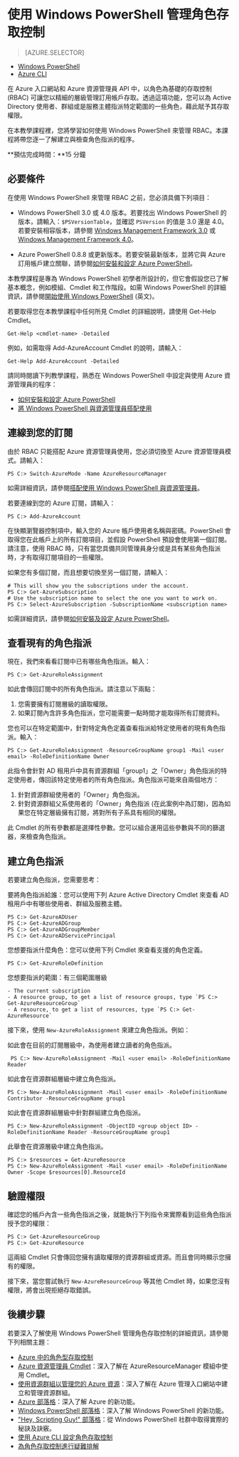 <properties
	pageTitle="使用 Windows PowerShell 管理角色存取控制"
	description="使用 Windows PowerShell 管理角色存取控制"
	services="azure-portal"
	documentationCenter="na"
	authors="Justinha"
	manager="terrylan"
	editor="mollybos"/>

<tags
	ms.service="azure-portal"
	ms.workload="multiple"
	ms.tgt_pltfrm="powershell"
	ms.devlang="na"
	ms.topic="article"
	ms.date="05/11/2015"
	ms.author="justinha"/>

# 使用 Windows PowerShell 管理角色存取控制 #

> [AZURE.SELECTOR]
- [Windows PowerShell](role-based-access-control-powershell.md)
- [Azure CLI](role-based-access-control-xplat-cli.md)


在 Azure 入口網站和 Azure 資源管理員 API 中，以角色為基礎的存取控制 (RBAC) 可讓您以精細的層級管理訂用帳戶存取。透過這項功能，您可以為 Active Directory 使用者、群組或是服務主體指派特定範圍的一些角色，藉此賦予其存取權限。

在本教學課程裡，您將學習如何使用 Windows PowerShell 來管理 RBAC。本課程將帶您逐一了解建立與檢查角色指派的程序。

**預估完成時間：**15 分鐘

## 必要條件

在使用 Windows PowerShell 來管理 RBAC 之前，您必須具備下列項目：

- Windows PowerShell 3.0 或 4.0 版本。若要找出 Windows PowerShell 的版本，請輸入：`$PSVersionTable`，並確認 `PSVersion` 的值是 3.0 還是 4.0。若要安裝相容版本，請參閱 [Windows Management Framework 3.0](http://www.microsoft.com/download/details.aspx?id=34595) 或 [Windows Management Framework 4.0](http://www.microsoft.com/download/details.aspx?id=40855)。

- Azure PowerShell 0.8.8 或更新版本。若要安裝最新版本，並將它與 Azure 訂用帳戶建立關聯，請參閱[如何安裝和設定 Azure PowerShell](../install-configure-powershell.md)。

本教學課程是專為 Windows PowerShell 初學者所設計的，但它會假設您已了解基本概念，例如模組、Cmdlet 和工作階段。如需 Windows PowerShell 的詳細資訊，請參閱[開始使用 Windows PowerShell](http://technet.microsoft.com/library/hh857337.aspx) (英文)。

若要取得您在本教學課程中任何所見 Cmdlet 的詳細說明，請使用 Get-Help Cmdlet。

	Get-Help <cmdlet-name> -Detailed

例如，如需取得 Add-AzureAccount Cmdlet 的說明，請輸入：

	Get-Help Add-AzureAccount -Detailed

請同時閱讀下列教學課程，熟悉在 Windows PowerShell 中設定與使用 Azure 資源管理員的程序：

- [如何安裝和設定 Azure PowerShell](../install-configure-powershell.md)
- [將 Windows PowerShell 與資源管理員搭配使用](../powershell-azure-resource-manager.md)


## 連線到您的訂閱

由於 RBAC 只能搭配 Azure 資源管理員使用，您必須切換至 Azure 資源管理員模式。請輸入：

    PS C:> Switch-AzureMode -Name AzureResourceManager

如需詳細資訊，請參閱[搭配使用 Windows PowerShell 與資源管理員](../powershell-azure-resource-manager.md)。

若要連線到您的 Azure 訂閱，請輸入：

    PS C:> Add-AzureAccount

在快顯瀏覽器控制項中，輸入您的 Azure 帳戶使用者名稱與密碼。PowerShell 會取得您在此帳戶上的所有訂閱項目，並假設 PowerShell 預設會使用第一個訂閱。請注意，使用 RBAC 時，只有當您具備共同管理員身分或是具有某些角色指派時，才有取得訂閱項目的一些權限。

如果您有多個訂閱，而且想要切換至另一個訂閱，請輸入：

    # This will show you the subscriptions under the account.
    PS C:> Get-AzureSubscription
    # Use the subscription name to select the one you want to work on.
    PS C:> Select-AzureSubscription -SubscriptionName <subscription name>

如需詳細資訊，請參閱[如何安裝及設定 Azure PowerShell](../install-configure-powershell.md)。

## 查看現有的角色指派

現在，我們來看看訂閱中已有哪些角色指派。輸入：

    PS C:> Get-AzureRoleAssignment

如此會傳回訂閱中的所有角色指派。請注意以下兩點：

1. 您需要擁有訂閱層級的讀取權限。
2. 如果訂閱內含許多角色指派，您可能需要一點時間才能取得所有訂閱資料。

您也可以在特定範圍中，針對特定角色定義查看指派給特定使用者的現有角色指派。輸入：

    PS C:> Get-AzureRoleAssignment -ResourceGroupName group1 -Mail <user email> -RoleDefinitionName Owner

此指令會針對 AD 租用戶中具有資源群組「group1」之「Owner」角色指派的特定使用者，傳回該特定使用者的所有角色指派。角色指派可能來自兩個地方：

1. 針對資源群組使用者的「Owner」角色指派。
2. 針對資源群組父系使用者的「Owner」角色指派 (在此案例中為訂閱)，因為如果您在特定層級擁有訂閱，將對所有子系具有相同的權限。

此 Cmdlet 的所有參數都是選擇性參數。您可以組合運用這些參數與不同的篩選器，來檢查角色指派。

## 建立角色指派

若要建立角色指派，您需要思考：

要將角色指派給誰：您可以使用下列 Azure Active Directory Cmdlet 來查看 AD 租用戶中有哪些使用者、群組及服務主體。

    PS C:> Get-AzureADUser
	PS C:> Get-AzureADGroup
	PS C:> Get-AzureADGroupMember
	PS C:> Get-AzureADServicePrincipal

您想要指派什麼角色：您可以使用下列 Cmdlet 來查看支援的角色定義。

    PS C:> Get-AzureRoleDefinition

您想要指派的範圍：有三個範圍層級

    - The current subscription
    - A resource group, to get a list of resource groups, type `PS C:> Get-AzureResourceGroup`
    - A resource, to get a list of resources, type `PS C:> Get-AzureResource`

接下來，使用 `New-AzureRoleAssignment` 來建立角色指派。例如：


如此會在目前的訂閱層級中，為使用者建立讀者的角色指派。

	 PS C:> New-AzureRoleAssignment -Mail <user email> -RoleDefinitionName Reader

如此會在資源群組層級中建立角色指派。

	PS C:> New-AzureRoleAssignment -Mail <user email> -RoleDefinitionName Contributor -ResourceGroupName group1

如此會在資源群組層級中針對群組建立角色指派。

	PS C:> New-AzureRoleAssignment -ObjectID <group object ID> -RoleDefinitionName Reader -ResourceGroupName group1

此舉會在資源層級中建立角色指派。

	PS C:> $resources = Get-AzureResource
    PS C:> New-AzureRoleAssignment -Mail <user email> -RoleDefinitionName Owner -Scope $resources[0].ResourceId


## 驗證權限

確認您的帳戶內含一些角色指派之後，就能執行下列指令來實際看到這些角色指派授予您的權限：

    PS C:> Get-AzureResourceGroup
    PS C:> Get-AzureResource

這兩組 Cmdlet 只會傳回您擁有讀取權限的資源群組或資源。而且會同時顯示您擁有的權限。

接下來，當您嘗試執行 `New-AzureResourceGroup` 等其他 Cmdlet 時，如果您沒有權限，將會出現拒絕存取錯誤。

## 後續步驟

若要深入了解使用 Windows PowerShell 管理角色存取控制的詳細資訊，請參閱下列相關主題：

- [Azure 中的角色型存取控制](../role-based-access-control-configure.md)
- [Azure 資源管理員 Cmdlet](http://go.microsoft.com/fwlink/?LinkID=394765&clcid=0x409)：深入了解在 AzureResourceManager 模組中使用 Cmdlet。
- [使用資源群組以管理您的 Azure 資源](../azure-preview-portal-using-resource-groups.md)：深入了解在 Azure 管理入口網站中建立和管理資源群組。
- [Azure 部落格](http://blogs.msdn.com/windowsazure)：深入了解 Azure 的新功能。
- [Windows PowerShell 部落格](http://blogs.msdn.com/powershell)：深入了解 Windows PowerShell 的新功能。
- ["Hey, Scripting Guy!" 部落格](http://blogs.technet.com/b/heyscriptingguy/)：從 Windows PowerShell 社群中取得實際的秘訣及訣竅。
- [使用 Azure CLI 設定角色存取控制](role-based-access-control-xplat-cli.md)
- [為角色存取控制進行疑難排解](role-based-access-control-troubleshooting.md)
 

<!---HONumber=July15_HO3-->